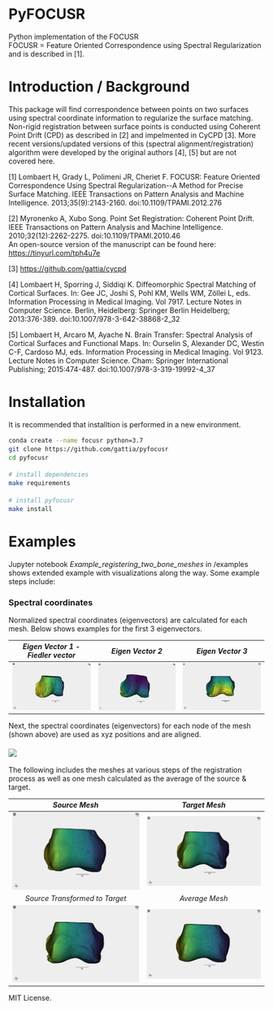 # PyFOCUSR

Python implementation of the FOCUSR <br>
FOCUSR = Feature Oriented Correspondence using Spectral Regularization and is described in [1]. 

# Introduction / Background

This package will find correspondence between points on two surfaces using spectral coordinate information to regularize the surface matching. Non-rigid registration between surface points is conducted using Coherent Point Drift (CPD) as described in [2] and impelmented in CyCPD [3]. More recent versions/updated versions of this (spectral alignment/registration) algorithm were developed by the original authors [4], [5] but are not covered here. 

[1] Lombaert H, Grady L, Polimeni JR, Cheriet F. FOCUSR: Feature Oriented Correspondence Using Spectral Regularization--A Method for Precise Surface Matching. IEEE Transactions on Pattern Analysis and Machine Intelligence. 2013;35(9):2143-2160. doi:10.1109/TPAMI.2012.276<br>

[2] Myronenko A, Xubo Song. Point Set Registration: Coherent Point Drift. IEEE Transactions on Pattern Analysis and Machine Intelligence. 2010;32(12):2262-2275. doi:10.1109/TPAMI.2010.46<br>
    An open-source version of the manuscript can be found here: https://tinyurl.com/tph4u7e<br>

[3] https://github.com/gattia/cycpd<br>

[4] Lombaert H, Sporring J, Siddiqi K. Diffeomorphic Spectral Matching of Cortical Surfaces. In: Gee JC, Joshi S, Pohl KM, Wells WM, Zöllei L, eds. Information Processing in Medical Imaging. Vol 7917. Lecture Notes in Computer Science. Berlin, Heidelberg: Springer Berlin Heidelberg; 2013:376-389. doi:10.1007/978-3-642-38868-2_32 <br>

[5] Lombaert H, Arcaro M, Ayache N. Brain Transfer: Spectral Analysis of Cortical Surfaces and Functional Maps. In: Ourselin S, Alexander DC, Westin C-F, Cardoso MJ, eds. Information Processing in Medical Imaging. Vol 9123. Lecture Notes in Computer Science. Cham: Springer International Publishing; 2015:474-487. doi:10.1007/978-3-319-19992-4_37


# Installation
It is recommended that installtion is performed in a new environment. 

```bash
conda create --name focusr python=3.7
git clone https://github.com/gattia/pyfocusr
cd pyfocusr

# install dependencies
make requirements

# install pyfocusr
make install
```

# Examples

Jupyter notebook *Example_registering_two_bone_meshes*  in /examples shows extended example with visualizations along the way. Some example steps include:

### Spectral coordinates
Normalized spectral coordinates (eigenvectors) are calculated for each mesh. Below shows examples for the first 3 eigenvectors. 

| *Eigen Vector 1 - Fiedler vector*    | *Eigen Vector 2*           | *Eigen Vector 3*           |
| :---:                               | :---:                      | :---:                      |
|![](/images/eig_vec_1_fiedler.png)   | ![](/images/eig_vec_2.png) | ![](/images/eig_vec_3.png) |


Next, the spectral coordinates (eigenvectors) for each node of the mesh (shown above) are used as xyz positions and are aligned. 
#### 
![](/images/ezgif.com-gif-maker.gif)


The following includes the meshes at various steps of the registration process as well as one mesh calculated as the average of the source & target. 

|*Source Mesh* | *Target Mesh* |
|:---:       |:---:        |
|![](/images/source.png)   | ![](/images/target.png) |
|*Source Transformed to Target*               | *Average Mesh*                |
| ![](/images/mesh_transformed_to_target.png) | ![](/images/average_mesh.png) |


MIT License.
